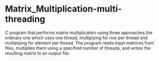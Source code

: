 # Matrix_Multiplication-multi-threading
C program that performs matrix multiplication using three approaches the ordinary one which uses one thread, multiplying for row per thread and multiplying for element per thread. The program reads input matrices from files, multiplies them using a specified number of threads, and writes the resulting matrix to an output file. 
